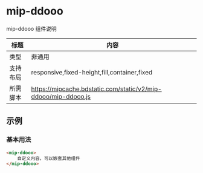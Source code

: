 # mip-ddooo

mip-ddooo 组件说明

标题|内容
----|----
类型|非通用
支持布局|responsive,fixed-height,fill,container,fixed
所需脚本|https://mipcache.bdstatic.com/static/v2/mip-ddooo/mip-ddooo.js

## 示例

### 基本用法
```html
<mip-ddooo>
    自定义内容，可以嵌套其他组件
</mip-ddooo>
```
